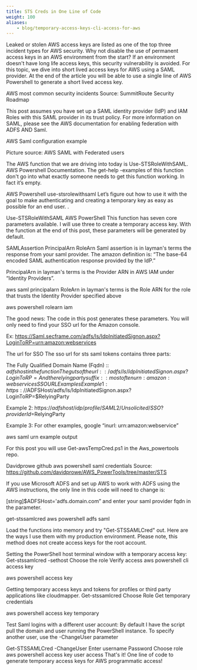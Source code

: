 ```yaml
---
title: STS Creds in One Line of Code
weight: 100
aliases:
    - blog/temporary-access-keys-cli-access-for-aws
---
```


Leaked or stolen AWS access keys are listed as one of the top three incident types for AWS security. Why not disable the use of permanent access keys in an AWS environment from the start? If an environment doesn't have long life access keys, this security vulnerability is avoided. For this topic, we dive into short lived access keys for AWS using a SAML provider. At the end of the article you will be able to use a single line of AWS Powershell to generate a short lived access key.

 

AWS most common security incidents
Source: SummitRoute Security Roadmap

This post assumes you have set up a SAML identity provider (IdP) and IAM Roles with this SAML provider in its trust policy. For more information on SAML, please see the AWS documentation for enabling federation with ADFS AND Saml.

AWS Saml configuration example
 

Picture source: AWS SAML with Federated users

The AWS function that we are driving into today is Use-STSRoleWithSAML. AWS Powershell Documentation. The get-help -examples of this function don't go into what exactly someone needs to get this function working. In fact it’s empty.

AWS Powershell use-stsrolewithsaml
Let’s figure out how to use it with the goal to make authenticating and creating a temporary key as easy as possible for an end user. .

Use-STSRoleWithSAML AWS PowerShell
This function has seven core parameters available. I will use three to create a temporary access key. With the function at the end of this post, these parameters will be generated by default.

SAMLAssertion
PrincipalArn
RoleArn
Saml assertion is in layman's terms the response from your saml provider. The amazon definition is: “The base-64 encoded SAML authentication response provided by the IdP.”

PrincipalArn in layman's terms is the Provider ARN in AWS IAM under “Identity Providers”.

aws saml principalarn
RoleArn in layman's terms is the Role ARN for the role that trusts the Identity Provider specified above

aws powershell rolearn iam
 

The good news: The code in this post generates these parameters. You will only need to find your SSO url for the Amazon console.

Ex: https://Saml.secframe.com/adfs/ls/IdpInitiatedSignon.aspx?LoginToRP=urn:amazon:webservices

The url for SSO
The sso url for sts saml tokens contains three parts:

The Fully Qualified Domain Name (Fqdn) :: $adfshost in the function
The guts of the url :: /adfs/ls/IdpInitiatedSignon.aspx?LoginToRP=
And the relying party suffix :: most often urn:amazon:webservices
SSO URL Examples
Example 1: https://$ADFSHost/adfs/ls/IdpInitiatedSignon.aspx?LoginToRP=$RelyingParty

Example 2: https://$adfshost/idp/profile/SAML2/Unsolicited/SSO?providerId=$RelyingParty

Example 3: For other examples, google “inurl: urn:amazon:webservice”

aws saml urn example output
 

For this post you will use Get-awsTempCred.ps1 in the Aws_powertools repo.

Davidprowe github aws powershell saml credentials
Source: https://github.com/davidprowe/AWS_PowerTools/tree/master/STS

If you use Microsoft ADFS and set up AWS to work with ADFS using the AWS instructions, the only line in this code will need to change is:

[string]$ADFSHost='adfs.domain.com” and enter your saml provider fqdn in the parameter.

get-stssamlcred aws powershell adfs saml
 

Load the functions into memory and try "Get-STSSAMLCred" out. Here are the ways I use them with my production environment. Please note, this method does not create access keys for the root account.

Setting the PowerShell host terminal window with a temporary access key:
Get-stssamlcred -sethost
Choose the role
Verify access
aws powershell cli access key
 

aws powershell access key
 

Getting temporary access keys and tokens for profiles or third party applications like cloudmapper.
Get-stssamlcred
Choose Role
Get temporary credentials
 

aws powershell access key temporary
 

Test Saml logins with a different user account:
By default I have the script pull the domain and user running the PowerShell instance. To specify another user, use the -ChangeUser parameter

Get-STSSAMLCred -ChangeUser
Enter username
Password
Choose role
aws powershell access key user access
That's it! One line of code to generate temporary access keys for AWS programmatic access!